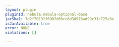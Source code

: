 ```yaml
---
layout: plugin
pluginId: nebula.nebula-optional-base
jarSha1: 7d2f70132f6907d60cc6d38976ad99c31c725a3e
isJarAvailable: true
error: NONE
violations: []

---
```

